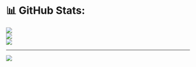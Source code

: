 # 📊 GitHub Stats:
![](https://github-readme-stats.vercel.app/api?username=senthilkumar2409&theme=dark&hide_border=false&include_all_commits=false&count_private=false)<br/>
![](https://github-readme-streak-stats.herokuapp.com/?user=senthilkumar2409&theme=dark&hide_border=false)<br/>
![](https://github-readme-stats.vercel.app/api/top-langs/?username=senthilkumar2409&theme=dark&hide_border=false&include_all_commits=false&count_private=false&layout=compact)

---
[![](https://visitcount.itsvg.in/api?id=senthilkumar2409&icon=0&color=0)](https://visitcount.itsvg.in)

<!-- Proudly created with GPRM ( https://gprm.itsvg.in ) -->
